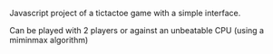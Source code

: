 Javascript project of a tictactoe game with a simple interface.

Can be played with 2 players or against an unbeatable CPU (using a miminmax algorithm)